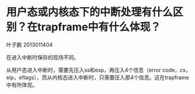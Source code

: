 # 用户态或内核态下的中断处理有什么区别？在trapframe中有什么体现？

叶子鹏 2013011404

在进入中断时保存的现场不同。

从用户态进入中断时，需要先压入ss和esp，再压入4个信息（error code，cs，eip，eflags），而从内核态进入中断时，只需要压入那4个信息。这在trapframe中有所体现。